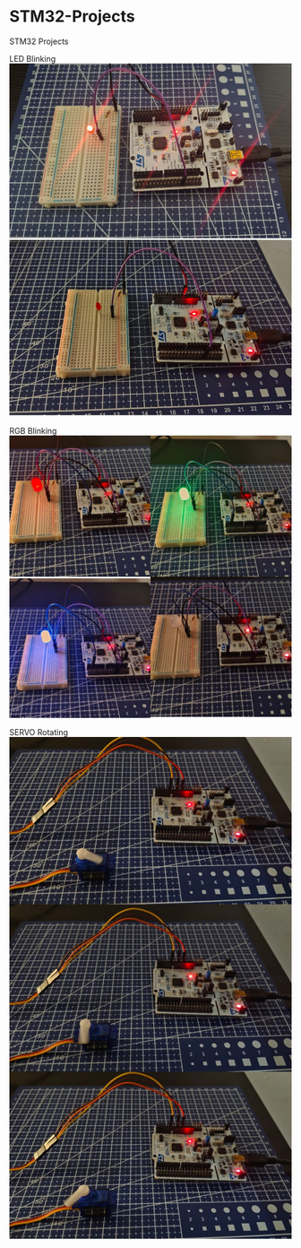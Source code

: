 # STM32-Projects
STM32 Projects

LED Blinking
![alt text](<LED .jpg>)

RGB Blinking
![alt text](RGB.jpg)

SERVO Rotating
![alt text](Servo.jpg)